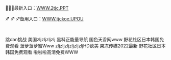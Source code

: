 <p>
	🧂🧂🧂最新入口：<a href="http://www.baidu.com/link?url=6MA2SWnO3Raqke39an_0PUxosM6ZrUGzi1BN9tNnlPW&wd">WWW.2tjc.PPT</a> 
	<p>
		♐
♐
♐备用入口：<a href="http://www.baidu.com/link?url=6MA2SWnO3Raqke39an_0PUxosM6ZrUGzi1BN9tNnlPW&wd">WWW.tjckoe.UPOU</a> 
	</p>
	<p>
		<br />
	</p>
	<p>
		跳dan挑战
美国zljzljzljzlj
黑料正能量导航
国色天香网www
野花社区日本韩国免费观看
菠萝菠萝蜜Www
zljzljzljzljzljzljHD欧美
果冻传媒2022最新
野花社区日本韩国免费观看
啦啦啦高清免费WWW
	</p>
